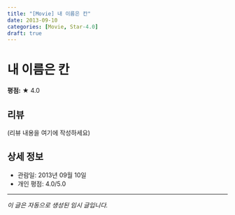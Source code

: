 ```yaml
---
title: "[Movie] 내 이름은 칸"
date: 2013-09-10
categories: [Movie, Star-4.0]
draft: true
---
```


# 내 이름은 칸

**평점:** ★ 4.0

## 리뷰

(리뷰 내용을 여기에 작성하세요)

## 상세 정보

- 관람일: 2013년 09월 10일
- 개인 평점: 4.0/5.0

---

*이 글은 자동으로 생성된 임시 글입니다.*

